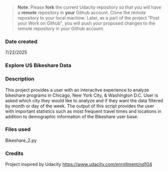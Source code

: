 >**Note**: Please **fork** the current Udacity repository so that you will have a **remote** repository in **your** Github account. Clone the remote repository to your local machine. Later, as a part of the project "Post your Work on Github", you will push your proposed changes to the remote repository in your Github account.

### Date created
7/22/2025

### Explore US Bikeshare Data


### Description
This project provides a user with an interacitve experience to analyze bikeshare programs in Chicago, New York City, & Washington D.C. User is asked which city they would like to analyze 
and if they want the data filtered by month or day of the week. The output of this script provides
the user with important statistics such as most frequent travel times and locations in addition to
demographic information of the Bikeshare user base.

### Files used
Bikeshare_2.py

### Credits
Project inspired by Udacity https://www.udacity.com/enrollment/nd104

